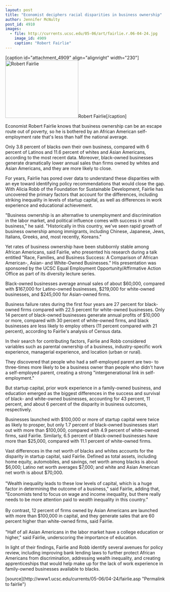 ```yaml
---
layout: post
title: "Economist deciphers racial disparities in business ownership"
author: Jennifer McNulty
post_id: 4910
images:
  - file: http://currents.ucsc.edu/05-06/art/fairlie.r.06-04-24.jpg
    image_id: 4909
    caption: "Robert Fairlie"
---
```


[caption id="attachment_4909" align="alignright" width="230"]<a href="http://localhost/mysite/wp-content/uploads/2006/04/fairlie.r.06-04-24.jpg"><img class="size-full wp-image-4909" src="http://localhost/mysite/wp-content/uploads/2006/04/fairlie.r.06-04-24.jpg" alt="Robert Fairlie" width="230" height="181" /></a>Robert Fairlie[/caption]
<a name="content" id="content"></a>
<p>
  Economist Robert Fairlie knows that business ownership can be an escape route out of poverty, so he is bothered by an African American self-employment rate that's less than half the national average.
</p>
<p>
  Only 3.8 percent of blacks own their own business, compared with 6 percent of Latinos and 11.6 percent of whites and Asian Americans, according to the most recent data. Moreover, black-owned businesses generate dramatically lower annual sales than firms owned by whites and Asian Americans, and they are more likely to close.
</p>
<p>
  For years, Fairlie has pored over data to understand these disparities with an eye toward identifying policy recommendations that would close the gap. With Alicia Robb of the Foundation for Sustainable Development, Fairlie has uncovered the primary factors that account for the differences, including striking inequality in levels of startup capital, as well as differences in work experience and educational achievement.
</p>
<p>
  "Business ownership is an alternative to unemployment and discrimination in the labor market, and political influence comes with success in small business," he said. "Historically in this country, we've seen rapid growth of business ownership among immigrants, including Chinese, Japanese, Jews, Italians, Greeks, and, most recently, Koreans."
</p>
<p>
  Yet rates of business ownership have been stubbornly stable among African Americans, said Fairlie, who presented his research during a talk entitled "Race, Families, and Business Success: A Comparison of African American-, Asian- and White-Owned Businesses." His presentation was sponsored by the UCSC Equal Employment Opportunity/Affirmative Action Office as part of its diversity lecture series.
</p>
<p>
  Black-owned businesses average annual sales of about $60,000, compared with $167,000 for Latino-owned businesses, $219,000 for white-owned businesses, and $245,000 for Asian-owned firms.
</p>
<p>
  Business failure rates during the first four years are 27 percent for black-owned firms compared with 22.5 percent for white-owned businesses. Only 14 percent of black-owned businesses generate annual profits of $10,000 or more, compared with 30 percent of white-owned firms, and black businesses are less likely to employ others (11 percent compared with 21 percent), according to Fairlie's analysis of Census data.
</p>
<p>
  In their search for contributing factors, Fairlie and Robb considered variables such as parental ownership of a business, industry-specific work experience, managerial experience, and location (urban or rural).
</p>
<p>
  They discovered that people who had a self-employed parent are two- to three-times more likely to be a business owner than people who didn't have a self-employed parent, creating a strong "intergenerational link in self-employment."
</p>
<p>
  But startup capital, prior work experience in a family-owned business, and education emerged as the biggest differences in the success and survival of black- and white-owned businesses, accounting for 43 percent, 11 percent, and about 6 percent of the disparity in business outcomes, respectively.
</p>
<p>
  Businesses launched with $100,000 or more of startup capital were twice as likely to prosper, but only 1.7 percent of black-owned businesses start out with more than $100,000, compared with 4.9 percent of white-owned firms, said Fairlie. Similarly, 6.5 percent of black-owned businesses have more than $25,000, compared with 11.1 percent of white-owned firms.
</p>
<p>
  Vast differences in the net worth of blacks and whites accounts for the disparity in startup capital, said Fairlie. Defined as total assets, including home equity, automobiles, and savings, net worth among blacks is about $6,000; Latino net worth averages $7,000; and white and Asian American net worth is about $70,000.<br>
  <br>
  "Wealth inequality leads to these low levels of capital, which is a huge factor in determining the outcome of a business," said Fairlie, adding that, "Economists tend to focus on wage and income inequality, but there really needs to be more attention paid to <i>wealth</i> inequality in this country."<br>
  <br>
  By contrast, 12 percent of firms owned by Asian Americans are launched with more than $100,000 in capital, and they generate sales that are 60 percent higher than white-owned firms, said Fairlie.<br>
  <br>
  "Half of all Asian Americans in the labor market have a college education or higher," said Fairlie, underscoring the importance of education.
</p>
<p>
  In light of their findings, Fairlie and Robb identify several avenues for policy review, including improving bank lending laws to further protect African Americans from discrimination, addressing wealth inequality, and creating apprenticeships that would help make up for the lack of work experience in family-owned businesses available to blacks.
</p>
<form>
  <input name="t1" size="-1" type="hidden">
</form>




</p>
[source](http://www1.ucsc.edu/currents/05-06/04-24/fairlie.asp "Permalink to fairlie")
